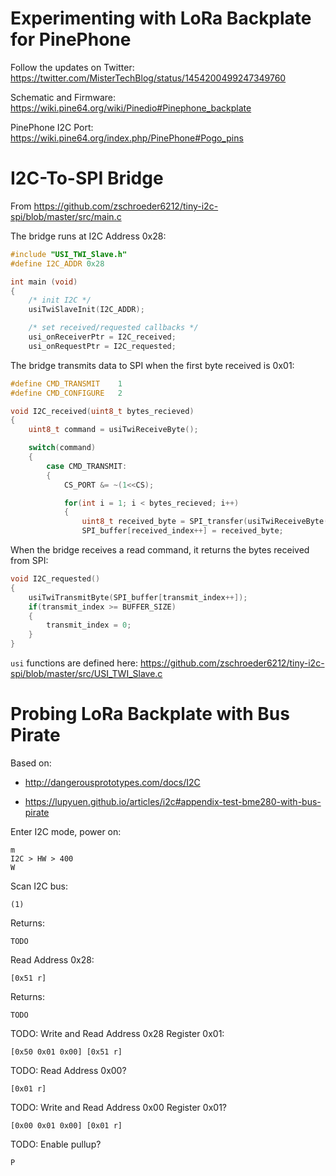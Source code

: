 # Experimenting with LoRa Backplate for PinePhone

Follow the updates on Twitter: https://twitter.com/MisterTechBlog/status/1454200499247349760

Schematic and Firmware: https://wiki.pine64.org/wiki/Pinedio#Pinephone_backplate

PinePhone I2C Port: https://wiki.pine64.org/index.php/PinePhone#Pogo_pins

# I2C-To-SPI Bridge

From https://github.com/zschroeder6212/tiny-i2c-spi/blob/master/src/main.c

The bridge runs at I2C Address 0x28:

```c
#include "USI_TWI_Slave.h"
#define I2C_ADDR 0x28

int main (void)
{   
    /* init I2C */
    usiTwiSlaveInit(I2C_ADDR);

    /* set received/requested callbacks */
    usi_onReceiverPtr = I2C_received;
    usi_onRequestPtr = I2C_requested;
```

The bridge transmits data to SPI when the first byte received is 0x01:

```c
#define CMD_TRANSMIT    1
#define CMD_CONFIGURE   2

void I2C_received(uint8_t bytes_recieved)
{
    uint8_t command = usiTwiReceiveByte();

    switch(command)
    {
        case CMD_TRANSMIT:
        {
            CS_PORT &= ~(1<<CS);

            for(int i = 1; i < bytes_recieved; i++)
            {
                uint8_t received_byte = SPI_transfer(usiTwiReceiveByte());
                SPI_buffer[received_index++] = received_byte;
```

When the bridge receives a read command, it returns the bytes received from SPI:

```c
void I2C_requested()
{
    usiTwiTransmitByte(SPI_buffer[transmit_index++]);
    if(transmit_index >= BUFFER_SIZE)
    {
        transmit_index = 0;
    }
}
```

`usi` functions are defined here: https://github.com/zschroeder6212/tiny-i2c-spi/blob/master/src/USI_TWI_Slave.c

# Probing LoRa Backplate with Bus Pirate

Based on:

-   http://dangerousprototypes.com/docs/I2C

-   https://lupyuen.github.io/articles/i2c#appendix-test-bme280-with-bus-pirate

Enter I2C mode, power on:

```text
m
I2C > HW > 400
W
```

Scan I2C bus:

```text
(1)
```

Returns:

```text
TODO
```

Read Address 0x28:

```text
[0x51 r]
```

Returns:

```text
TODO
```

TODO: Write and Read Address 0x28 Register 0x01:

```text
[0x50 0x01 0x00] [0x51 r]
```

TODO: Read Address 0x00?
```text
[0x01 r]
```

TODO: Write and Read Address 0x00 Register 0x01?

```text
[0x00 0x01 0x00] [0x01 r]
```

TODO: Enable pullup?

```text
P
```
